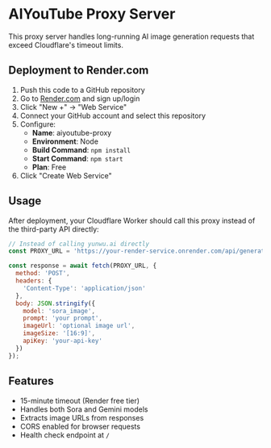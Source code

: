 # AIYouTube Proxy Server

This proxy server handles long-running AI image generation requests that exceed Cloudflare's timeout limits.

## Deployment to Render.com

1. Push this code to a GitHub repository
2. Go to [Render.com](https://render.com) and sign up/login
3. Click "New +" → "Web Service"
4. Connect your GitHub account and select this repository
5. Configure:
   - **Name**: aiyoutube-proxy
   - **Environment**: Node
   - **Build Command**: `npm install`
   - **Start Command**: `npm start`
   - **Plan**: Free
6. Click "Create Web Service"

## Usage

After deployment, your Cloudflare Worker should call this proxy instead of the third-party API directly:

```javascript
// Instead of calling yunwu.ai directly
const PROXY_URL = 'https://your-render-service.onrender.com/api/generate';

const response = await fetch(PROXY_URL, {
  method: 'POST',
  headers: {
    'Content-Type': 'application/json'
  },
  body: JSON.stringify({
    model: 'sora_image',
    prompt: 'your prompt',
    imageUrl: 'optional image url',
    imageSize: '[16:9]',
    apiKey: 'your-api-key'
  })
});
```

## Features

- 15-minute timeout (Render free tier)
- Handles both Sora and Gemini models
- Extracts image URLs from responses
- CORS enabled for browser requests
- Health check endpoint at `/`